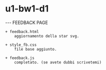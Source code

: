# u1-bw1-d1


--- FEEDBACK PAGE

    + feedback.html
        aggiornamento della star svg.
    
    + style_fb.css
        file base aggiunto.

    + feedback.js
        completato. (se avete dubbi scrivetemi)

